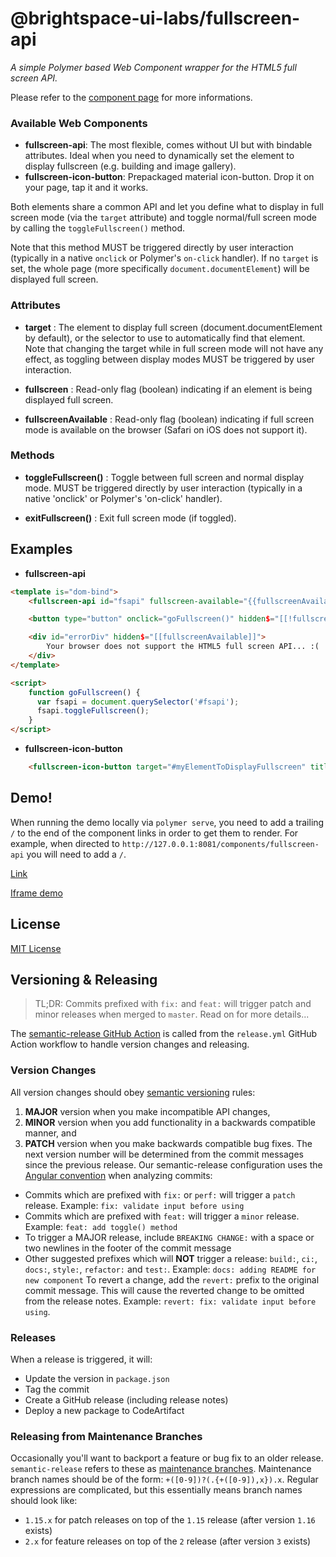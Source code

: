 # @brightspace-ui-labs/fullscreen-api

_A simple Polymer based Web Component wrapper for the HTML5 full screen API._

Please refer to the <a href="https://vguillou.github.io/webcomponents/fullscreen-api/">component page</a> for more informations.


### Available Web Components

* **fullscreen-api**: The most flexible, comes without UI but with bindable attributes. Ideal when you need to dynamically set the element to display fullscreen (e.g. building and image gallery).
* **fullscreen-icon-button**: Prepackaged material icon-button. Drop it on your page, tap it and it works. 

Both elements share a common API and let you define what to display in full screen mode
(via the `target` attribute) and toggle normal/full screen
mode by calling the `toggleFullscreen()` method.

Note that this method MUST be triggered directly by user interaction
(typically in a native `onclick` or Polymer's `on-click` handler).
If no `target` is set, the whole page (more specifically
`document.documentElement`) will be displayed full screen.


### Attributes

* **target** :
The element to display full screen (document.documentElement by default),
or the selector to use to automatically find that element.
Note that changing the target while in full screen mode will not
have any effect, as toggling between display modes MUST be
triggered by user interaction.

* **fullscreen** :
Read-only flag (boolean) indicating if an element is being displayed full screen.

* **fullscreenAvailable** :
Read-only flag (boolean) indicating if full screen mode is available on the browser
(Safari on iOS does not support it).

### Methods

* **toggleFullscreen()** :
Toggle between full screen and normal display mode.
MUST be triggered directly by user interaction (typically in a native 'onclick'
or Polymer's 'on-click' handler).

* **exitFullscreen()** :
Exit full screen mode (if toggled).

## Examples

* **fullscreen-api**

```html
<template is="dom-bind">
	<fullscreen-api id="fsapi" fullscreen-available="{{fullscreenAvailable}}"></fullscreen-api>

	<button type="button" onclick="goFullscreen()" hidden$="[[!fullscreenAvailable]]">Display this page in full screen mode</button>

	<div id="errorDiv" hidden$="[[fullscreenAvailable]]">
		Your browser does not support the HTML5 full screen API... :(
	</div>
</template>

<script>
	function goFullscreen() {
	  var fsapi = document.querySelector('#fsapi');
	  fsapi.toggleFullscreen();
	}
</script>
```

* **fullscreen-icon-button**

```html
    <fullscreen-icon-button target="#myElementToDisplayFullscreen" title="fullscreen" alt="fullscreen" tabindex="0"></fullscreen-icon-button>
```

## Demo!

When running the demo locally via `polymer serve`, you need to add a trailing `/` to the end of the component links in order to get them to render.
For example, when directed to `http://127.0.0.1:8081/components/fullscreen-api` you will need to add a `/`.

[Link](https://vguillou.github.io/webcomponents/fullscreen-api/demo/)

[Iframe demo](https://vguillou.github.io/webcomponents/fullscreen-api/demo/iframe.html)


## License

[MIT License](https://github.com/vguillou/fullscreen-api/blob/master/LICENSE.md)

## Versioning & Releasing

> TL;DR: Commits prefixed with `fix:` and `feat:` will trigger patch and minor releases when merged to `master`. Read on for more details...

The [semantic-release GitHub Action](https://github.com/BrightspaceUI/actions/tree/main/semantic-release) is called from the `release.yml` GitHub Action workflow to handle version changes and releasing.

### Version Changes

All version changes should obey [semantic versioning](https://semver.org/) rules:
1. **MAJOR** version when you make incompatible API changes,
2. **MINOR** version when you add functionality in a backwards compatible manner, and
3. **PATCH** version when you make backwards compatible bug fixes.
The next version number will be determined from the commit messages since the previous release. Our semantic-release configuration uses the [Angular convention](https://github.com/conventional-changelog/conventional-changelog/tree/master/packages/conventional-changelog-angular) when analyzing commits:
* Commits which are prefixed with `fix:` or `perf:` will trigger a `patch` release. Example: `fix: validate input before using`
* Commits which are prefixed with `feat:` will trigger a `minor` release. Example: `feat: add toggle() method`
* To trigger a MAJOR release, include `BREAKING CHANGE:` with a space or two newlines in the footer of the commit message
* Other suggested prefixes which will **NOT** trigger a release: `build:`, `ci:`, `docs:`, `style:`, `refactor:` and `test:`. Example: `docs: adding README for new component`
To revert a change, add the `revert:` prefix to the original commit message. This will cause the reverted change to be omitted from the release notes. Example: `revert: fix: validate input before using`.
### Releases
When a release is triggered, it will:
* Update the version in `package.json`
* Tag the commit
* Create a GitHub release (including release notes)
* Deploy a new package to CodeArtifact

### Releasing from Maintenance Branches

Occasionally you'll want to backport a feature or bug fix to an older release. `semantic-release` refers to these as [maintenance branches](https://semantic-release.gitbook.io/semantic-release/usage/workflow-configuration#maintenance-branches).
Maintenance branch names should be of the form: `+([0-9])?(.{+([0-9]),x}).x`.
Regular expressions are complicated, but this essentially means branch names should look like:
* `1.15.x` for patch releases on top of the `1.15` release (after version `1.16` exists)
* `2.x` for feature releases on top of the `2` release (after version `3` exists)
